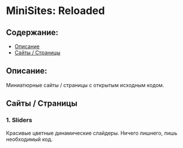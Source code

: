 # MiniSites: Reloaded


## Содержание:

- [Описание](#описание)
- [Сайты / Страницы](#сайты--страницы)


## Описание:

Миниатюрные сайты / страницы с открытым исходным кодом.


## Сайты / Страницы

### 1. Sliders

Красивые цветные динамические слайдеры. Ничего лишнего, лишь необходимый код.
